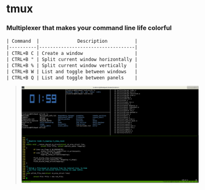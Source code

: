 # tmux

### Multiplexer that makes your command line life colorful

```
| Command  |              Description          |
|----------|-----------------------------------|
| CTRL+B C | Create a window                   |
| CTRL+B " | Split current window horizontally |
| CTRL+B % | Split current window vertically   |
| CTRL+B W | List and toggle between windows   |
| CTRL+B Q | List and toggle between panels    |
```

> ![Tmux screenshoot](tmux.png)
